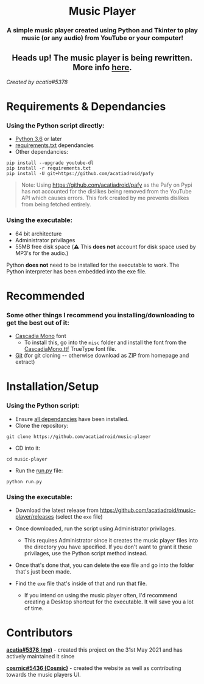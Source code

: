 <h1 align="center">Music Player</h1>
<h3 align="center">A simple music player created using Python and Tkinter to play music (or any audio) from YouTube or your computer!

<h2 align="center">Heads up! The music player is being rewritten. More info <a href="https://acatiadroid.github.io/music-player/v2.html">here</a>.</h2>

*Created by acatia#5378*

</h3>

# Requirements & Dependancies
### Using the Python script directly:
* [Python 3.6](https://www.python.org/downloads/) or later
* [requirements.txt](requirements.txt) dependancies
* Other dependancies:
```
pip install --upgrade youtube-dl
pip install -r requirements.txt
pip install -U git+https://github.com/acatiadroid/pafy
```
> Note: Using https://github.com/acatiadroid/pafy as the Pafy on Pypi has not accounted for the dislikes being removed from the YouTube API which causes errors. This fork created by me prevents dislikes from being fetched entirely.

### Using the executable:
* 64 bit architecture
* Administrator privilages
* 55MB free disk space (⚠️ This **does not** account for disk space used by MP3's for the audio.)

Python **does not** need to be installed for the executable to work. The Python interpreter has been embedded into the exe file.

# Recommended
### Some other things I recommend you installing/downloading to get the best out of it:
* [Cascadia Mono](misc/CascadiaMono.ttf) font
     - To install this, go into the `misc` folder and install the font from the [CascadiaMono.ttf](misc/CascadiaMono.ttf) TrueType font file.
* [Git](https://git-scm.com/) (for git cloning -- otherwise download as ZIP from homepage and extract)

# Installation/Setup
### Using the Python script:
* Ensure [all dependancies](#requirements--dependancies) have been installed.
* Clone the repository:
```
git clone https://github.com/acatiadroid/music-player
```
* CD into it:
```
cd music-player
```
* Run the [run.py](run.py) file:
```
python run.py
```

### Using the executable:
* Download the latest release from https://github.com/acatiadroid/music-player/releases (select the `exe` file)

* Once downloaded, run the script using Administrator privilages.
    - This requires Administrator since it creates the music player files into the directory you have specified. If you don't want to grant it these privilages, use the Python script method instead.
* Once that's done that, you can delete the exe file and go into the folder that's just been made.
* Find the `exe` file that's inside of that and run that file.
    - If you intend on using the music player often, I'd recommend creating a Desktop shortcut for the executable. It will save you a lot of time.

# Contributors
[**acatia#5378 (me)**](https://github.com/acatiadroid) - created this project on the 31st May 2021 and has actively maintained it since

[**cosrnic#5436 (Cosmic)**](https://github.com/cosrnic) - created the website as well as contributing towards the music players UI.

